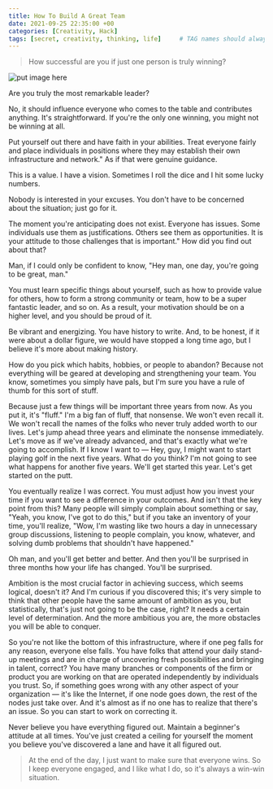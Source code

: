 ```yaml
---
title: How To Build A Great Team
date: 2021-09-25 22:35:00 +00
categories: [Creativity, Hack]
tags: [secret, creativity, thinking, life]     # TAG names should always be lowercase
---
```


> How successful are you if just one person is truly winning?

![put image here](https://imagelinkgoeshere.com)

Are you truly the most remarkable leader? 

No, it should influence everyone who comes to the table and contributes anything. It's straightforward. If you're the only one winning, you might not be winning at all.


Put yourself out there and have faith in your abilities. Treat everyone fairly and place individuals in positions where they may establish their own infrastructure and network." As if that were genuine guidance.

This is a value. I have a vision. Sometimes I roll the dice and I hit some lucky numbers.

Nobody is interested in your excuses. You don't have to be concerned about the situation; just go for it.

The moment you're anticipating does not exist. Everyone has issues. Some individuals use them as justifications. Others see them as opportunities. It is your attitude to those challenges that is important." How did you find out about that?

Man, if I could only be confident to know, "Hey man, one day, you're going to be great, man."

You must learn specific things about yourself, such as how to provide value for others, how to form a strong community or team, how to be a super fantastic leader, and so on. As a result, your motivation should be on a higher level, and you should be proud of it.

Be vibrant and energizing. You have history to write. And, to be honest, if it were about a dollar figure, we would have stopped a long time ago, but I believe it's more about making history.
 

How do you pick which habits, hobbies, or people to abandon? Because not everything will be geared at developing and strengthening your team. You know, sometimes you simply have pals, but I'm sure you have a rule of thumb for this sort of stuff.

Because just a few things will be important three years from now. As you put it, it's "fluff." I'm a big fan of fluff, that nonsense. We won't even recall it. We won't recall the names of the folks who never truly added worth to our lives. Let's jump ahead three years and eliminate the nonsense immediately. Let's move as if we've already advanced, and that's exactly what we're going to accomplish. If I know I want to — Hey, guy, I might want to start playing golf in the next five years. What do you think? I'm not going to see what happens for another five years. We'll get started this year. Let's get started on the putt.

You eventually realize I was correct. You must adjust how you invest your time if you want to see a difference in your outcomes. And isn't that the key point from this? Many people will simply complain about something or say, "Yeah, you know, I've got to do this," but if you take an inventory of your time, you'll realize, "Wow, I'm wasting like two hours a day in unnecessary group discussions, listening to people complain, you know, whatever, and solving dumb problems that shouldn't have happened."

Oh man, and you'll get better and better. And then you'll be surprised in three months how your life has changed. You'll be surprised. 

Ambition is the most crucial factor in achieving success, which seems logical, doesn't it? And I'm curious if you discovered this; it's very simple to think that other people have the same amount of ambition as you, but statistically, that's just not going to be the case, right?
It needs a certain level of determination. And the more ambitious you are, the more obstacles you will be able to conquer.

So you're not like the bottom of this infrastructure, where if one peg falls for any reason, everyone else falls. You have folks that attend your daily stand-up meetings and are in charge of uncovering fresh possibilities and bringing in talent, correct? You have many branches or components of the firm or product you are working on that are operated independently by individuals you trust. So, if something goes wrong with any other aspect of your organization — it's like the Internet, if one node goes down, the rest of the nodes just take over. And it's almost as if no one has to realize that there's an issue. So you can start to work on correcting it.


Never believe you have everything figured out. Maintain a beginner's attitude at all times. You've just created a ceiling for yourself the moment you believe you've discovered a lane and have it all figured out.

> At the end of the day, I just want to make sure that everyone wins. So I keep everyone engaged, and I like what I do, so it's always a win-win situation.